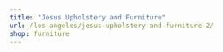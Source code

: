 ```yaml
---
title: "Jesus Upholstery and Furniture"
url: /los-angeles/jesus-upholstery-and-furniture-2/
shop: furniture
---
```

